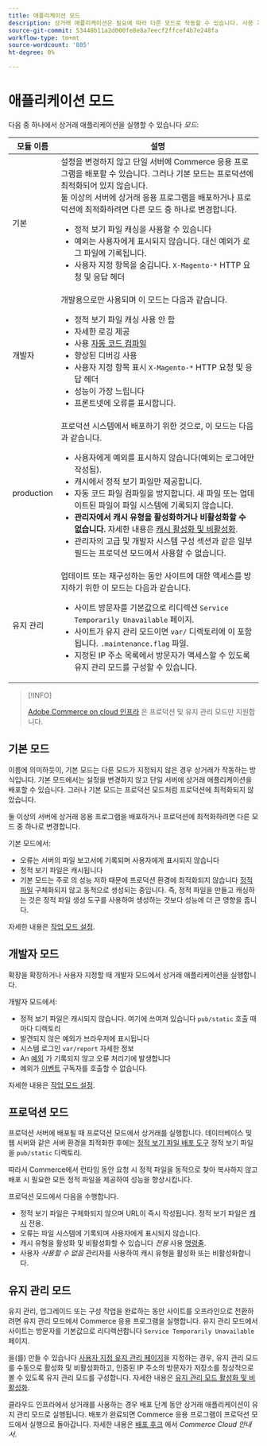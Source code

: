 ```yaml
---
title: 애플리케이션 모드
description: 상거래 애플리케이션은 필요에 따라 다른 모드로 작동할 수 있습니다. 사용 가능한 응용 프로그램 모드의 세부 목록을 확인합니다.
source-git-commit: 53448b11a2d000fe8e8a7eecf2ffcef4b7e248fa
workflow-type: tm+mt
source-wordcount: '805'
ht-degree: 0%

---
```



# 애플리케이션 모드

다음 중 하나에서 상거래 애플리케이션을 실행할 수 있습니다 _모드_:

| 모듈 이름 | 설명 |
| ----------- | ----------- |
| 기본 | 설정을 변경하지 않고 단일 서버에 Commerce 응용 프로그램을 배포할 수 있습니다. 그러나 기본 모드는 프로덕션에 최적화되어 있지 않습니다.<br>둘 이상의 서버에 상거래 응용 프로그램을 배포하거나 프로덕션에 최적화하려면 다른 모드 중 하나로 변경합니다.<ul><li>정적 보기 파일 캐싱을 사용할 수 있습니다</li><li>예외는 사용자에게 표시되지 않습니다. 대신 예외가 로그 파일에 기록됩니다.</li><li>사용자 지정 항목을 숨깁니다. `X-Magento-*` HTTP 요청 및 응답 헤더</li></ul> |
| 개발자 | 개발용으로만 사용되며 이 모드는 다음과 같습니다.<ul><li>정적 보기 파일 캐싱 사용 안 함</li><li>자세한 로깅 제공</li><li>사용 [자동 코드 컴파일](../cli/code-compiler.md)</li><li>향상된 디버깅 사용</li><li>사용자 지정 항목 표시 `X-Magento-*` HTTP 요청 및 응답 헤더</li><li>성능이 가장 느립니다</li><li>프론트넷에 오류를 표시합니다.</li></ul> |
| production | 프로덕션 시스템에서 배포하기 위한 것으로, 이 모드는 다음과 같습니다.<ul><li>사용자에게 예외를 표시하지 않습니다(예외는 로그에만 작성됨).</li><li>캐시에서 정적 보기 파일만 제공합니다.</li><li>자동 코드 파일 컴파일을 방지합니다. 새 파일 또는 업데이트된 파일이 파일 시스템에 기록되지 않습니다.</li><li>**관리자에서 캐시 유형을 활성화하거나 비활성화할 수 없습니다.** 자세한 내용은 [캐시 활성화 및 비활성화](../cli/manage-cache.md#enable-or-disable-cache-types).</li><li>관리자의 고급 및 개발자 시스템 구성 섹션과 같은 일부 필드는 프로덕션 모드에서 사용할 수 없습니다.</li></ul> |
| 유지 관리 | 업데이트 또는 재구성하는 동안 사이트에 대한 액세스를 방지하기 위한 이 모드는 다음과 같습니다.<ul><li>사이트 방문자를 기본값으로 리디렉션 `Service Temporarily Unavailable` 페이지.</li><li>사이트가 유지 관리 모드이면 `var/` 디렉토리에 이 포함됩니다. `.maintenance.flag` 파일.</li><li>지정된 IP 주소 목록에서 방문자가 액세스할 수 있도록 유지 관리 모드를 구성할 수 있습니다.</li></ul> |

>[!INFO]
>
>[Adobe Commerce on cloud 인프라](https://devdocs.magento.com/cloud/bk-cloud.html) 은 프로덕션 및 유지 관리 모드만 지원합니다.

## 기본 모드

이름에 의미하듯이, 기본 모드는 다른 모드가 지정되지 않은 경우 상거래가 작동하는 방식입니다. 기본 모드에서는 설정을 변경하지 않고 단일 서버에 상거래 애플리케이션을 배포할 수 있습니다. 그러나 기본 모드는 프로덕션 모드처럼 프로덕션에 최적화되지 않았습니다.

둘 이상의 서버에 상거래 응용 프로그램을 배포하거나 프로덕션에 최적화하려면 다른 모드 중 하나로 변경합니다.

기본 모드에서:

- 오류는 서버의 파일 보고서에 기록되며 사용자에게 표시되지 않습니다
- 정적 보기 파일은 캐시됩니다
- 기본 모드는 주로 의 성능 저하 때문에 프로덕션 환경에 최적화되지 않습니다 [정적 파일](https://glossary.magento.com/static-files) 구체화되지 않고 동적으로 생성되는 중입니다. 즉, 정적 파일을 만들고 캐싱하는 것은 정적 파일 생성 도구를 사용하여 생성하는 것보다 성능에 더 큰 영향을 줍니다.

자세한 내용은 [작업 모드 설정](../cli/set-mode.md).

## 개발자 모드

확장을 확장하거나 사용자 지정할 때 개발자 모드에서 상거래 애플리케이션을 실행합니다.

개발자 모드에서:

- 정적 보기 파일은 캐시되지 않습니다. 여기에 쓰여져 있습니다 `pub/static` 호출 때마다 디렉토리
- 발견되지 않은 예외가 브라우저에 표시됩니다
- 시스템 로그인 `var/report` 자세한 정보
- An [예외](https://glossary.magento.com/exception) 가 기록되지 않고 오류 처리기에 발생합니다
- 예외가 [이벤트](https://glossary.magento.com/event) 구독자를 호출할 수 없습니다.

자세한 내용은 [작업 모드 설정](../cli/set-mode.md).

## 프로덕션 모드

프로덕션 서버에 배포될 때 프로덕션 모드에서 상거래를 실행합니다. 데이터베이스 및 웹 서버와 같은 서버 환경을 최적화한 후에는 [정적 보기 파일 배포 도구](../cli/static-view-file-deployment.md) 정적 보기 파일을 `pub/static` 디렉토리.

따라서 Commerce에서 런타임 동안 요청 시 정적 파일을 동적으로 찾아 복사하지 않고 배포 시 필요한 모든 정적 파일을 제공하여 성능을 향상시킵니다.

프로덕션 모드에서 다음을 수행합니다.

- 정적 보기 파일은 구체화되지 않으며 URL이 즉시 작성됩니다. 정적 보기 파일은 [캐시](https://glossary.magento.com/cache) 전용.
- 오류는 파일 시스템에 기록되며 사용자에게 표시되지 않습니다.
- 캐시 유형을 활성화 및 비활성화할 수 있습니다 _전용_ 사용 [명령줄](../cli/manage-cache.md#config-cli-subcommands-cache-en).
- 사용자 _사용할 수 없음_ 관리자를 사용하여 캐시 유형을 활성화 또는 비활성화합니다.

## 유지 관리 모드

유지 관리, 업그레이드 또는 구성 작업을 완료하는 동안 사이트를 오프라인으로 전환하려면 유지 관리 모드에서 Commerce 응용 프로그램을 실행합니다. 유지 관리 모드에서 사이트는 방문자를 기본값으로 리디렉션합니다 `Service Temporarily Unavailable` 페이지.

을(를) 만들 수 있습니다 [사용자 지정 유지 관리 페이지](https://experienceleague.adobe.com/docs/commerce-operations/upgrade-guide/troubleshooting/maintenance-mode-options.html)을 지정하는 경우, 유지 관리 모드를 수동으로 활성화 및 비활성화하고, 인증된 IP 주소의 방문자가 저장소를 정상적으로 볼 수 있도록 유지 관리 모드를 구성합니다. 자세한 내용은 [유지 관리 모드 활성화 및 비활성화](https://devdocs.magento.com/guides/v2.4/install-gde/install/cli/install-cli-subcommands-maint.html).

클라우드 인프라에서 상거래를 사용하는 경우 배포 단계 동안 상거래 애플리케이션이 유지 관리 모드로 실행됩니다. 배포가 완료되면 Commerce 응용 프로그램이 프로덕션 모드에서 실행으로 돌아갑니다. 자세한 내용은 [배포 후크](https://devdocs.magento.com/cloud/reference/discover-deploy.html#cloud-deploy-over-phases-hook) 에서 _Commerce Cloud 안내서_.
